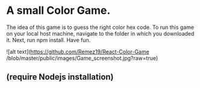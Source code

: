 # A small Color Game.

The idea of this game is to guess the right color hex code. To run this game on your local host machine, navigate to the
folder in which you downloaded it. Next, run npm install.
Have fun.

![alt text](https://github.com/Remez19/React-Color-Game
/blob/master/public/images/Game_screenshot.jpg?raw=true)

## (require Nodejs installation)
